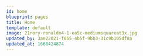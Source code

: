 ```yaml
---
id: home
blueprint: pages
title: Home
template: default
image: 21rory-ronaldo4-1-ea5c-mediumsquareat3x.jpg
updated_by: 3ae22021-f055-4b5f-9bb3-31c9b105df8a
updated_at: 1668424874
---
```

